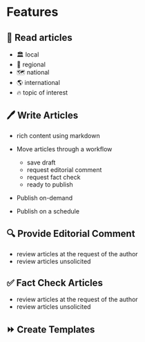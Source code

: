 # Features

## 👀 Read articles
  * 🏛️ local
  * 📰 regional
  * 🗺️ national
  * 🌎 international
  * 🔥 topic of interest

## 🖊️ Write Articles

  * rich content using markdown

  * Move articles through a workflow
    * save draft
    * request editorial comment
    * request fact check
    * ready to publish

  * Publish on-demand

  * Publish on a schedule

## 🔍 Provide Editorial Comment
  * review articles at the request of the author
  * review articles unsolicited

## ✅ Fact Check Articles
  * review articles at the request of the author
  * review articles unsolicited

## ⏩ Create Templates